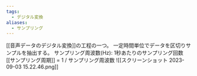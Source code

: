 ```yaml
---
tags:
  - デジタル変換
aliases:
  - サンプリング
---
```

[[音声データのデジタル変換]]の工程の一つ。
一定時間単位でデータを区切りサンプルを抽出する。
サンプリング周波数(Hz): 1秒あたりのサンプリング回数
[[サンプリング周期]] = 1 / サンプリング周波数
![[スクリーンショット 2023-09-03 15.22.46.png]]

